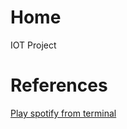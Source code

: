 # Home
IOT Project

# References
[Play spotify from terminal](https://community.spotify.com/t5/Desktop-Linux/Basic-controls-via-command-line/m-p/4295625)
